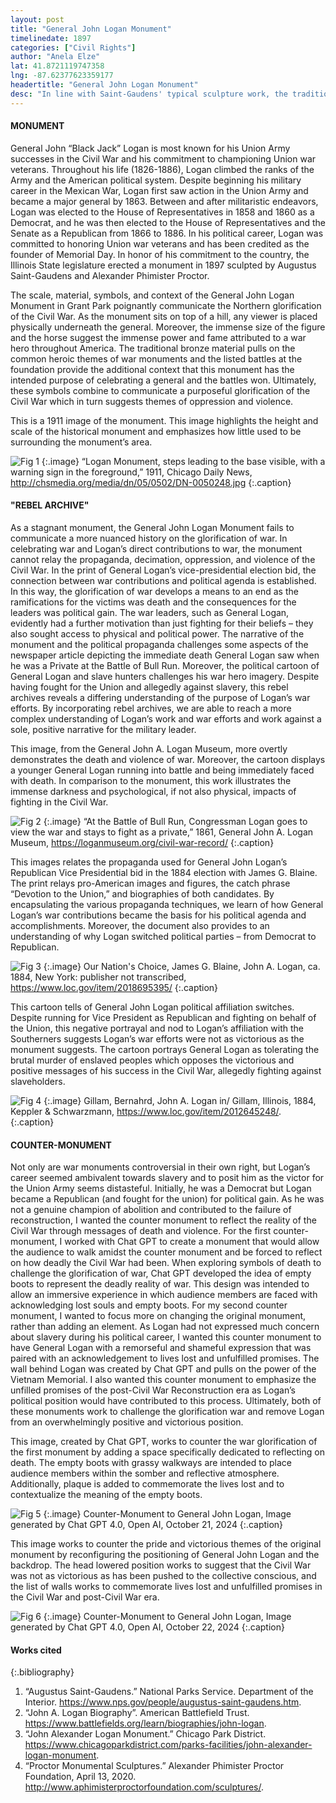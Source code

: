 ```yaml
---
layout: post
title: "General John Logan Monument"
timelinedate: 1897
categories: ["Civil Rights"]
author: "Anela Elze"
lat: 41.8721119747358
lng: -87.62377623359177
headertitle: "General John Logan Monument"
desc: "In line with Saint-Gaudens' typical sculpture work, the traditional bronze material and positioning are meant to celebrate the heroism exhibited by Logan in the various battles listed at the statue’s foundation. Moreover, Proctor’s expertise in life-size animal sculpting meant his equestrian statues work to represent military prowess all over the country. Together, these two artists worked to craft a monument memorializing a war hero of the Civil War."
---
```


#### MONUMENT
General John “Black Jack” Logan is most known for his Union Army successes in the Civil War and his commitment to championing Union war veterans. Throughout his life (1826-1886), Logan climbed the ranks of the Army and the American political system. Despite beginning his military career in the Mexican War, Logan first saw action in the Union Army and became a major general by 1863. Between and after militaristic endeavors, Logan was elected to the House of Representatives in 1858 and 1860 as a Democrat, and he was then elected to the House of Representatives and the Senate as a Republican from 1866 to 1886. In his political career, Logan was committed to honoring Union war veterans and has been credited as the founder of Memorial Day. In honor of his commitment to the country, the Illinois State legislature erected a monument in 1897 sculpted by Augustus Saint-Gaudens and Alexander Phimister Proctor.

The scale, material, symbols, and context of the General John Logan Monument in Grant Park poignantly communicate the Northern glorification of the Civil War. As the monument sits on top of a hill, any viewer is placed physically underneath the general. Moreover, the immense size of the figure and the horse suggest the immense power and fame attributed to a war hero throughout America. The traditional bronze material pulls on the common heroic themes of war monuments and the listed battles at the foundation provide the additional context that this monument has the intended purpose of celebrating a general and the battles won. Ultimately, these symbols combine to communicate a purposeful glorification of the Civil War which in turn suggests themes of oppression and violence. 

This is a 1911 image of the monument. This image highlights the height and scale of the historical monument and emphasizes how little used to be surrounding the monument’s area.

![Fig 1](images/logan3.jpg)
{:.image}
“Logan Monument, steps leading to the base visible, with a warning sign in the foreground,” 1911, Chicago Daily News, http://chsmedia.org/media/dn/05/0502/DN-0050248.jpg
{:.caption}

#### "REBEL ARCHIVE"
As a stagnant monument, the General John Logan Monument fails to communicate a more nuanced history on the glorification of war. In celebrating war and Logan’s direct contributions to war, the monument cannot relay the propaganda, decimation, oppression, and violence of the Civil War. In the print of General Logan’s vice-presidential election bid, the connection between war contributions and political agenda is established. In this way, the glorification of war develops a means to an end as the ramifications for the victims was death and the consequences for the leaders was political gain. The war leaders, such as General Logan, evidently had a further motivation than just fighting for their beliefs – they also sought access to physical and political power. The narrative of the monument and the political propaganda challenges some aspects of the newspaper article depicting the immediate death General Logan saw when he was a Private at the Battle of Bull Run. Moreover, the political cartoon of General Logan and slave hunters challenges his war hero imagery. Despite having fought for the Union and allegedly against slavery, this rebel archives reveals a differing understanding of the purpose of Logan’s war efforts. By incorporating rebel archives, we are able to reach a more complex understanding of Logan’s work and war efforts and work against a sole, positive narrative for the military leader.

This image, from the General John A. Logan Museum, more overtly demonstrates the death and violence of war. Moreover, the cartoon displays a younger General Logan running into battle and being immediately faced with death. In comparison to the monument, this work illustrates the immense darkness and psychological, if not also physical, impacts of fighting in the Civil War.

![Fig 2](images/logan4.jpg)
{:.image}
“At the Battle of Bull Run, Congressman Logan goes to view the war and stays to fight as a private,” 1861, General John A. Logan Museum, https://loganmuseum.org/civil-war-record/
{:.caption}

This images relates the propaganda used for General John Logan’s Republican Vice Presidential bid in the 1884 election with James G. Blaine. The print relays pro-American images and figures, the catch phrase “Devotion to the Union,” and biographies of both candidates. By encapsulating the various propaganda techniques, we learn of how General Logan’s war contributions became the basis for his political agenda and accomplishments. Moreover, the document also provides to an understanding of why Logan switched political parties – from Democrat to Republican.

![Fig 3](images/logan5.jpg)
{:.image}
Our Nation's Choice, James G. Blaine, John A. Logan, ca. 1884, New York: publisher not transcribed, https://www.loc.gov/item/2018695395/
{:.caption}

This cartoon tells of General John Logan political affiliation switches. Despite running for Vice President as Republican and fighting on behalf of the Union, this negative portrayal and nod to Logan’s affiliation with the Southerners suggests Logan’s war efforts were not as victorious as the monument suggests. The cartoon portrays General Logan as tolerating the brutal murder of enslaved peoples which opposes the victorious and positive messages of his success in the Civil War, allegedly fighting against slaveholders.

![Fig 4](images/logan6.jpg)
{:.image}
Gillam, Bernahrd, John A. Logan in/ Gillam, Illinois, 1884, Keppler & Schwarzmann, https://www.loc.gov/item/2012645248/. 
{:.caption}

#### COUNTER-MONUMENT
Not only are war monuments controversial in their own right, but Logan’s career seemed ambivalent towards slavery and to posit him as the victor for the Union Army seems distasteful. Initially, he was a Democrat but Logan became a Republican (and fought for the union) for political gain. As he was not a genuine champion of abolition and contributed to the failure of reconstruction, I wanted the counter monument to reflect the reality of the Civil War through messages of death and violence. For the first counter-monument, I worked with Chat GPT to create a monument that would allow the audience to walk amidst the counter monument and be forced to reflect on how deadly the Civil War had been. When exploring symbols of death to challenge the glorification of war, Chat GPT developed the idea of empty boots to represent the deadly reality of war. This design was intended to allow an immersive experience in which audience members are faced with acknowledging lost souls and empty boots. For my second counter monument, I wanted to focus more on changing the original monument, rather than adding an element. As Logan had not expressed much concern about slavery during his political career, I wanted this counter monument to have General Logan with a remorseful and shameful expression that was paired with an acknowledgement to lives lost and unfulfilled promises. The wall behind Logan was created by Chat GPT and pulls on the power of the Vietnam Memorial. I also wanted this counter monument to emphasize the unfilled promises of the post-Civil War Reconstruction era as Logan’s political position would have contributed to this process. Ultimately, both of these monuments work to challenge the glorification war and remove Logan from an overwhelmingly positive and victorious position.

This image, created by Chat GPT, works to counter the war glorification of the first monument by adding a space specifically dedicated to reflecting on death. The empty boots with grassy walkways are intended to place audience members within the somber and reflective atmosphere. Additionally, plaque is added to commemorate the lives lost and to contextualize the meaning of the empty boots.

![Fig 5](images/logan1.jpg)
{:.image}
Counter-Monument to General John Logan, Image generated by Chat GPT 4.0, Open AI, October 21, 2024
{:.caption}

This image works to counter the pride and victorious themes of the original monument by reconfiguring the positioning of General John Logan and the backdrop. The head lowered position works to suggest that the Civil War was not as victorious as has been pushed to the collective conscious, and the list of walls works to commemorate lives lost and unfulfilled promises in the Civil War and post-Civil War era.

![Fig 6](images/logan2.jpg)
{:.image}
Counter-Monument to General John Logan, Image generated by Chat GPT 4.0, Open AI, October 22, 2024
{:.caption}

#### Works cited
{:.bibliography}
1. “Augustus Saint-Gaudens.” National Parks Service. Department of the Interior. https://www.nps.gov/people/augustus-saint-gaudens.htm. 
2. “John A. Logan Biography”. American Battlefield Trust. https://www.battlefields.org/learn/biographies/john-logan. 
3. “John Alexander Logan Monument.” Chicago Park District. https://www.chicagoparkdistrict.com/parks-facilities/john-alexander-logan-monument. 
4. “Proctor Monumental Sculptures.” Alexander Phimister Proctor Foundation, April 13, 2020. http://www.aphimisterproctorfoundation.com/sculptures/. 

